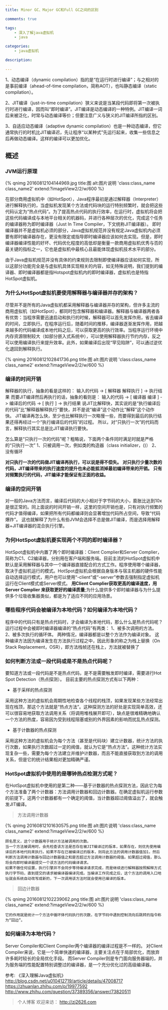 ```yaml
---
title: Minor GC、Major GC和Full GC之间的区别

comments: true    

tags: 
    - 深入了解java虚拟机
    - java

categories: 
    - java虚拟机

description:
   
---
```


1、动态编译（dynamic compilation）指的是“在运行时进行编译”；与之相对的是事前编译（ahead-of-time compilation，简称AOT），也叫静态编译（static compilation）。

2、JIT编译（just-in-time compilation）狭义来说是当某段代码即将第一次被执行时进行编译，因而叫“即时编译”。JIT编译是动态编译的一种特例。JIT编译一词后来被泛化，时常与动态编译等价；但要注意广义与狭义的JIT编译所指的区别。

3、自适应动态编译（adaptive dynamic compilation）也是一种动态编译，但它通常执行的时机比JIT编译迟，先让程序“以某种式”先运行起来，收集一些信息之后再做动态编译。这样的编译可以更加优化。

<!--more-->

## 概述
### JVM运行原理

{% qnimg 20160812104144969.jpg title:图 alt:图片说明 'class:class_name class_name2' extend:?imageView2/2/w/600 %}


在部分商用虚拟机中（如HotSpot），Java程序最初是通过解释器（Interpreter）进行解释执行的，当虚拟机发现某个方法或代码块的运行特别频繁时，就会把这些代码认定为“热点代码”。为了提高热点代码的执行效率，在运行时，虚拟机将会把这些代码编译成与本地平台相关的机器码，并进行各种层次的优化，完成这个任务的编译器称为即时编译器（Just In Time Compiler，下文统称JIT编译器）。
即时编译器并不是虚拟机必须的部分，Java虚拟机规范并没有规定Java虚拟机内必须要有即时编译器存在，更没有限定或指导即时编译器应该如何去实现。但是，即时编译器编译性能的好坏、代码优化程度的高低却是衡量一款商用虚拟机优秀与否的最关键的指标之一，它也是虚拟机中最核心且最能体现虚拟机技术水平的部分。

由于Java虚拟机规范并没有具体的约束规则去限制即使编译器应该如何实现，所以这部分功能完全是与虚拟机具体实现相关的内容，如无特殊说明，我们提到的编译器、即时编译器都是指Hotspot虚拟机内的即时编译器，虚拟机也是特指HotSpot虚拟机。

### 为什么HotSpot虚拟机要使用解释器与编译器并存的架构？

尽管并不是所有的Java虚拟机都采用解释器与编译器并存的架构，但许多主流的商用虚拟机（如HotSpot），都同时包含解释器和编译器。解释器与编译器两者各有优势：当程序需要迅速启动和执行的时候，解释器可以首先发挥作用，省去编译的时间，立即执行。在程序运行后，随着时间的推移，编译器逐渐发挥作用，把越来越多的代码编译成本地代码之后，可以获取更高的执行效率。当程序运行环境中内存资源限制较大（如部分嵌入式系统中），可以使用解释器执行节约内存，反之可以使用编译执行来提升效率。此外，如果编译后出现“罕见陷阱”，可以通过逆优化退回到解释执行。

{% qnimg 20160812102841736.png title:图 alt:图片说明 'class:class_name class_name2' extend:?imageView2/2/w/600 %}

### 编译的时间开销

解释器的执行，抽象的看是这样的：
输入的代码 -> [ 解释器 解释执行 ] -> 执行结果
而要JIT编译然后再执行的话，抽象的看则是：
输入的代码 -> [ 编译器 编译 ] -> 编译后的代码 -> [ 执行 ] -> 执行结果
说JIT比解释快，其实说的是“执行编译后的代码”比“解释器解释执行”要快，并不是说“编译”这个动作比“解释”这个动作快。
JIT编译再怎么快，至少也比解释执行一次略慢一些，而要得到最后的执行结果还得再经过一个“执行编译后的代码”的过程。
所以，对“只执行一次”的代码而言，解释执行其实总是比JIT编译执行要快。

怎么算是“只执行一次的代码”呢？粗略说，下面两个条件同时满足时就是严格的“只执行一次”
1、只被调用一次，例如类的构造器（class initializer，<clinit>()）
2、没有循环

**对只执行一次的代码做JIT编译再执行，可以说是得不偿失。**
**对只执行少量次数的代码，JIT编译带来的执行速度的提升也未必能抵消掉最初编译带来的开销。**
**只有对频繁执行的代码，JIT编译才能保证有正面的收益。**

### 编译的空间开销

对一般的Java方法而言，编译后代码的大小相对于字节码的大小，膨胀比达到10x是很正常的。同上面说的时间开销一样，这里的空间开销也是，只有对执行频繁的代码才值得编译，如果把所有代码都编译则会显著增加代码所占空间，导致“代码爆炸”。
这也就解释了为什么有些JVM会选择不总是做JIT编译，而是选择用解释器+JIT编译器的混合执行引擎。

### 为何HotSpot虚拟机要实现两个不同的即时编译器？

HotSpot虚拟机中内置了两个即时编译器：Client Complier和Server Complier，简称为C1、C2编译器，分别用在客户端和服务端。目前主流的HotSpot虚拟机中默认是采用解释器与其中一个编译器直接配合的方式工作。程序使用哪个编译器，取决于虚拟机运行的模式。HotSpot虚拟机会根据自身版本与宿主机器的硬件性能自动选择运行模式，用户也可以使用“-client”或“-server”参数去强制指定虚拟机运行在Client模式或Server模式。
**用Client Complier获取更高的编译速度，用Server Complier 来获取更好的编译质量**;为什么提供多个即时编译器与为什么提供多个垃圾收集器类似，都是为了适应不同的应用场景。

### 哪些程序代码会被编译为本地代码？如何编译为本地代码？

程序中的代码只有是热点代码时，才会编译为本地代码，那么什么是热点代码呢？
运行过程中会被即时编译器编译的“热点代码”有两类：
1、被多次调用的方法。
2、被多次执行的循环体。
两种情况，编译器都是以整个方法作为编译对象。 这种编译方法因为编译发生在方法执行过程之中，因此形象的称之为栈上替换（On Stack Replacement，OSR），即方法栈帧还在栈上，方法就被替换了

### 如何判断方法或一段代码或是不是热点代码呢？

要知道方法或一段代码是不是热点代码，是不是需要触发即时编译，需要进行Hot Spot Detection（热点探测）。
目前主要的热点探测方式有以下两种：

* 基于采样的热点探测

采用这种方法的虚拟机会周期性地检查各个线程的栈顶，如果发现某些方法经常出现在栈顶，那这个方法就是“热点方法”。这种探测方法的好处是实现简单高效，还可以很容易地获取方法调用关系（将调用堆栈展开即可），缺点是很难精确地确认一个方法的热度，容易因为受到线程阻塞或别的外界因素的影响而扰乱热点探测。

* 基于计数器的热点探测

采用这种方法的虚拟机会为每个方法（甚至是代码块）建立计数器，统计方法的执行次数，如果执行次数超过一定的阀值，就认为它是“热点方法”。这种统计方法实现复杂一些，需要为每个方法建立并维护计数器，而且不能直接获取到方法的调用关系，但是它的统计结果相对更加精确严谨。

### HotSpot虚拟机中使用的是哪钟热点检测方式呢？

在HotSpot虚拟机中使用的是第二种——基于计数器的热点探测方法，因此它为每个方法准备了两个计数器：方法调用计数器和回边计数器。在确定虚拟机运行参数的前提下，这两个计数器都有一个确定的阈值，当计数器超过阈值溢出了，就会触发JIT编译。
> 方法调用计数器

{% qnimg 20160812101630575.png title:图 alt:图片说明 'class:class_name class_name2' extend:?imageView2/2/w/600 %}

    
    顾名思义，这个计数器用于统计方法被调用的次数。
    当一个方法被调用时，会先检查该方法是否存在被JIT编译过的版本，如果存在，则优先使用编译后的本地代码来执行。如果不存在已被编译过的版本，则将此方法的调用计数器值加1，然后判断方法调用计数器与回边计数器值之和是否超过方法调用计数器的阈值。如果超过阈值，那么将会向即时编译器提交一个该方法的代码编译请求。
    如果不做任何设置，执行引擎并不会同步等待编译请求完成，而是继续进行解释器按照解释方式执行字节码，直到提交的请求被编译器编译完成。当编译工作完成之后，这个方法的调用入口地址就会系统自动改写成新的，下一次调用该方法时就会使用已编译的版本。

> 回边计数器

{% qnimg 20160812102239062.png title:图 alt:图片说明 'class:class_name class_name2' extend:?imageView2/2/w/600 %}


    它的作用就是统计一个方法中循环体代码执行的次数，在字节码中遇到控制流向后跳转的指令称为“回边”。
    
    
### 如何编译为本地代码？

Server Compiler和Client Compiler两个编译器的编译过程是不一样的。
对Client Compiler来说，它是一个简单快速的编译器，主要关注点在于局部优化，而放弃许多耗时较长的全局优化手段。
而Server Compiler则是专门面向服务器端的，并为服务端的性能配置特别调整过的编译器，是一个充分优化过的高级编译器。

参考:
《深入理解Java虚拟机》
http://blog.csdn.net/u010412719/article/details/47008717
https://zhuanlan.zhihu.com/p/19977592
http://www.zhihu.com/question/37389356/answer/73820511


> 个人博客 欢迎来访： http://zj2626.com
